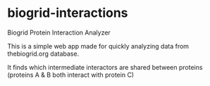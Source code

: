 biogrid-interactions
====================

Biogrid Protein Interaction Analyzer

This is a simple web app made for quickly analyzing data from thebiogrid.org database.

It finds which intermediate interactors are shared between proteins (proteins A & B both interact with protein C)